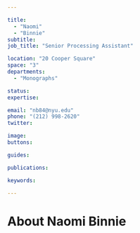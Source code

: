 ```yaml
---

title:
  - "Naomi"
  - "Binnie"
subtitle: 
job_title: "Senior Processing Assistant"

location: "20 Cooper Square"
space: "3"
departments:
  - "Monographs"

status: 
expertise:

email: "nb84@nyu.edu"
phone: "(212) 998-2620"
twitter: 

image: 
buttons:

guides:

publications:

keywords:

---
```


# About Naomi Binnie


